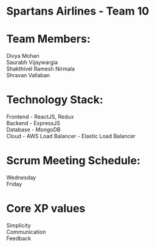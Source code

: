 # Spartans Airlines - Team 10

# Team Members:
Divya Mohan <br>
Saurabh Vijaywargia <br>
Shakthivel Ramesh Nirmala <br>
Shravan Vallaban <br>

# Technology Stack:
Frontend - ReactJS, Redux  <br>
Backend - ExpressJS <br>
Database - MongoDB <br>
Cloud - AWS
Load Balancer - Elastic Load Balancer

# Scrum Meeting Schedule:
Wednesday  <br>
Friday

# Core XP values
Simplicity <br>
Communication <br>
Feedback





